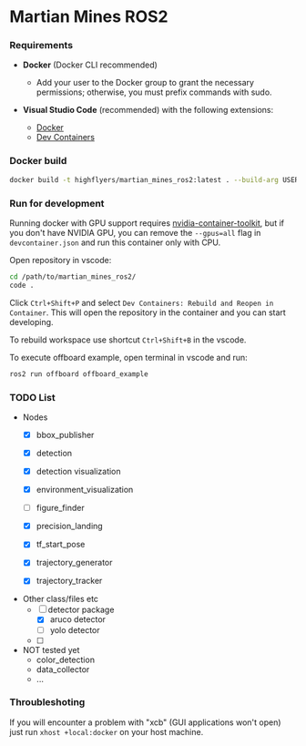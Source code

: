 # Martian Mines ROS2

### Requirements
- **Docker** (Docker CLI recommended)
  - Add your user to the Docker group to grant the necessary permissions; otherwise, you must prefix commands with sudo.
  
- **Visual Studio Code** (recommended) with the following extensions:
  - [Docker](https://marketplace.visualstudio.com/items?itemName=ms-azuretools.vscode-docker)
  - [Dev Containers](https://marketplace.visualstudio.com/items?itemName=ms-vscode-remote.remote-containers)

### Docker build
```bash
docker build -t highflyers/martian_mines_ros2:latest . --build-arg USER_UID=$(id -u)
```

### Run for development
Running docker with GPU support requires [nvidia-container-toolkit](https://docs.nvidia.com/datacenter/cloud-native/container-toolkit/latest/install-guide.html), but if you don't have NVIDIA GPU, you can remove the `--gpus=all` flag in `devcontainer.json` and run this container only with CPU.

Open repository in vscode:
```bash
cd /path/to/martian_mines_ros2/
code .
```
Click `Ctrl+Shift+P` and select `Dev Containers: Rebuild and Reopen in Container`. 
This will open the repository in the container and you can start developing.

To rebuild workspace use shortcut `Ctrl+Shift+B` in the vscode.

To execute offboard example, open terminal in vscode and run:
```bash
ros2 run offboard offboard_example
```
### TODO  List
- Nodes
  - [x] bbox_publisher
  - [x] detection
  - [x] detection visualization
  - [x] environment_visualization
  - [ ] figure_finder
  - [x] precision_landing
  - [x] tf_start_pose
  - [x] trajectory_generator
  - [x] trajectory_tracker


- Other class/files etc
  - [ ] detector package
    - [x] aruco detector
    - [ ] yolo detector
  - [ ]


- NOT tested yet
  - color_detection
  - data_collector
  - ...
### Throubleshoting
If you will encounter a problem with "xcb" (GUI applications won't open) just run `xhost +local:docker` on your host machine.
